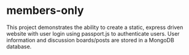 # members-only

This project demonstrates the ability to create a static, express driven website with user login using passport.js to authenticate users. User information and discussion boards/posts are stored in a MongoDB database.
